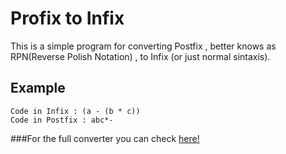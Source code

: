 # Profix to Infix

This is a simple program for converting Postfix , better knows as RPN(Reverse Polish Notation) , to Infix (or just normal sintaxis).

## Example

	Code in Infix : (a - (b * c))
	Code in Postfix : abc*-

###For the full converter you can check [here!](https://github.com/yazdipour/Infix-Prefix-Postfix-Converter)